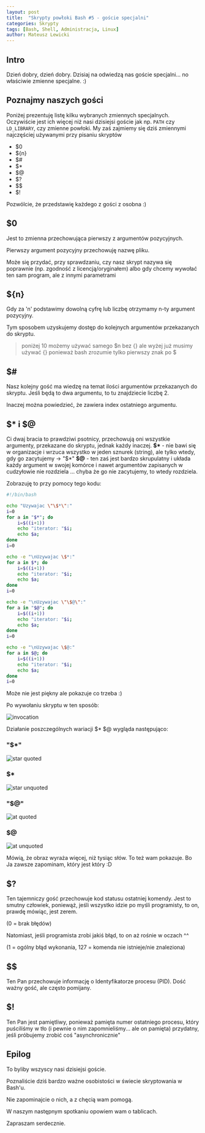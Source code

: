 ```yaml
---
layout: post
title:  "Skrypty powłoki Bash #5 - goście specjalni"
categories: Skrypty
tags: [Bash, Shell, Administracja, Linux]
author: Mateusz Lewicki
---
```

## Intro
Dzień dobry, dzień dobry.
Dzisiaj na odwiedzą nas goście specjalni... no właściwie zmienne specjalne. :)


## Poznajmy naszych gości
Poniżej prezentuję listę kilku wybranych zmiennych specjalnych. Oczywiście jest ich więcej niż nasi dzisiejsi goście jak np. `PATH` czy `LD_LIBRARY`, czy zmienne powłoki.
My zaś zajmiemy się dziś zmiennymi najczęściej używanymi przy pisaniu skryptów

- $0
- ${n}
- $#
- $*
- $@
- $?
- \$$
- $!

Pozwólcie, że przedstawię każdego z gości z osobna :)

## $0
Jest to zmienna przechowująca pierwszy z argumentów pozycyjnych. 

Pierwszy argument pozycyjny przechowuję nazwę pliku.

Może się przydać, przy sprawdzaniu, czy nasz skrypt nazywa się poprawnie (np. zgodność z licencją/oryginałem) albo gdy chcemy wywołać ten sam program, ale z innymi parametrami
## ${n}
Gdy za 'n' podstawimy dowolną cyfrę lub liczbę otrzymamy n-ty argument pozycyjny.

Tym sposobem uzyskujemy dostęp do kolejnych argumentów przekazanych do skryptu.
> poniżej 10 możemy używać samego $n bez {} ale wyżej już musimy używać {} ponieważ bash zrozumie tylko pierwszy znak po $
## $#
Nasz kolejny gość ma wiedzę na temat ilości argumentów przekazanych do skryptu.
Jeśli będą to dwa argumentu, to tu znajdziecie liczbę 2.

Inaczej można powiedzieć, że zawiera index ostatniego argumentu. 
## $* i $@
Ci dwaj bracia to prawdziwi psotnicy, przechowują oni wszystkie argumenty, przekazane do skryptu, jednak każdy inaczej.
__\$*__ - nie bawi się w organizacje i wrzuca wszystko w jeden sznurek (string), ale tylko wtedy, gdy go zacytujemy -> "\$*"
__$@__ - ten zaś jest bardzo skrupulatny i układa każdy argument w swojej komórce i nawet argumentów zapisanych w cudzyłowie nie rozdziela ... chyba że go nie zacytujemy, to wtedy rozdziela.

Zobrazuję to przy pomocy tego kodu:

```bash
#!/bin/bash

echo "Uzywajac \"\$*\":"
i=0
for a in "$*"; do
    i=$((i+1))
    echo "iterator: "$i;
    echo $a;
done
i=0

echo -e "\nUzywajac \$*:"
for a in $*; do
    i=$((i+1))
    echo "iterator: "$i;
    echo $a;
done
i=0

echo -e "\nUzywajac \"\$@\":"
for a in "$@"; do
    i=$((i+1))
    echo "iterator: "$i;
    echo $a;
done
i=0

echo -e "\nUzywajac \$@:"
for a in $@; do
    i=$((i+1))
    echo "iterator: "$i;
    echo $a;
done
i=0
```
Może nie jest piękny ale pokazuje co trzeba :)

Po wywołaniu skryptu w ten sposób: 

![invocation](/assets/images/bash5/inv.png)

Działanie poszczególnych wariacji $* $@ wygląda następująco:

### "$*"
![star quoted](/assets/images/bash5/sq.png)
### $*
![star unquoted](/assets/images/bash5/suq.png)
### "$@"
![at quoted](/assets/images/bash5/aq.png)
### $@
![at unquoted](/assets/images/bash5/auq.png)

Mówią, że obraz wyraża więcej, niż tysiąc słów. To też wam pokazuje. Bo Ja zawsze zapominam, który jest który :D
## $?
Ten tajemniczy gość przechowuje kod statusu ostatniej komendy. Jest to smutny człowiek, poniewąż, jeśli wszystko idzie po myśli programisty, to on, prawdę mówiąc, jest zerem.

(0 = brak błędów)

Natomiast, jeśli programista zrobi jakiś błąd, to on aż rośnie w oczach ^^

(1 = ogólny błąd wykonania,
127 = komenda nie istnieje/nie znaleziona)

## \$$

Ten Pan przechowuje informację o Identyfikatorze procesu (PID). Dość ważny gość, ale często pomijany.
## $!
Ten Pan jest pamiętliwy, ponieważ pamięta numer ostatniego procesu, który puściliśmy w tło (i pewnie o nim zapomnieliśmy... ale on pamięta) przydatny, jeśli próbujemy zrobić coś "asynchronicznie" 

## Epilog
To byliby wszyscy nasi dzisiejsi goście. 

Poznaliście dziś bardzo ważne osobistości w świecie skryptowania w Bash'u.

Nie zapominajcie o nich, a z chęcią wam pomogą.

W naszym następnym spotkaniu opowiem wam o tablicach.

Zapraszam serdecznie.